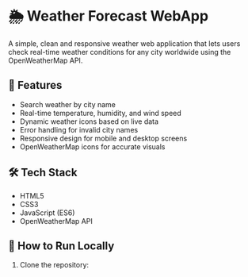 # 🌦️ Weather Forecast WebApp

A simple, clean and responsive weather web application that lets users check real-time weather conditions for any city worldwide using the OpenWeatherMap API.

## 📌 Features
- Search weather by city name
- Real-time temperature, humidity, and wind speed
- Dynamic weather icons based on live data
- Error handling for invalid city names
- Responsive design for mobile and desktop screens
- OpenWeatherMap icons for accurate visuals

## 🛠️ Tech Stack
- HTML5
- CSS3
- JavaScript (ES6)
- OpenWeatherMap API

## 🚀 How to Run Locally
1. Clone the repository:
